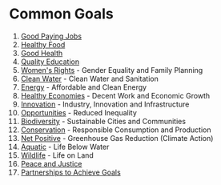 # Common Goals

1. [Good Paying Jobs](jobs)
2. [Healthy Food](food)
3. [Good Health](health)
4. [Quality Education](education)
5. [Women's Rights](women) - Gender Equality and Family Planning
6. [Clean Water](water) - Clean Water and Sanitation
7. [Energy](energy) - Affordable and Clean Energy
8. [Healthy Economies](economies) - Decent Work and Economic Growth
9. [Innovation](innovation) - Industry, Innovation and Infrastructure
10. [Opportunities](opportunities) - Reduced Inequality
11. [Biodiversity](biodiversity) - Sustainable Cities and Communities
12. [Conservation](conservation) - Responsible Consumption and Production
13. [Net Positive](net) - Greenhouse Gas Reduction (Climate Action)
14. [Aquatic](nemo) - Life Below Water
15. [Wildlife](wildlife) - Life on Land
16. [Peace and Justice](peace)
17. [Partnerships to Achieve Goals](partnerships)